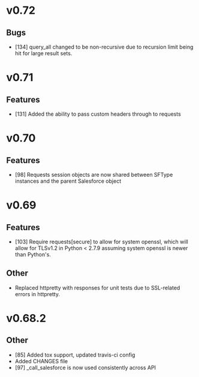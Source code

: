 # v0.72

## Bugs

- [134] query_all changed to be non-recursive due to recursion limit being
  hit for large result sets.

# v0.71

## Features

- [131] Added the ability to pass custom headers through to requests

# v0.70

## Features

- [98] Requests session objects are now shared between SFType instances and
  the parent Salesforce object

# v0.69

## Features

- [103] Require requests[secure] to allow for system openssl, which will allow
  for TLSv1.2 in Python < 2.7.9 assuming system openssl is newer than Python's.

## Other

- Replaced httpretty with responses for unit tests due to SSL-related errors
  in httpretty.

# v0.68.2

## Other

- [85] Added tox support, updated travis-ci config
- Added CHANGES file
- [97] \_call_salesforce is now used consistently across API
